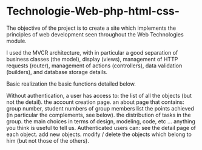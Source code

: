 # Technologie-Web-php-html-css-
The objective of the project is to create a site which implements the principles of web development seen throughout the Web Technologies module.


I used the MVCR architecture, with in particular a good separation of business classes (the model), display (views), management of HTTP requests (router), management of actions (controllers), data validation (builders), and database storage details.

Basic realization
the basic functions detailed below.

Without authentication, a user has access to:
the list of all the objects (but not the detail).
the account creation page.
an about page that contains:
group number, student numbers of group members
list the points achieved (in particular the complements, see below).
the distribution of tasks in the group.
the main choices in terms of design, modeling, code, etc ...
anything you think is useful to tell us.
Authenticated users can:
see the detail page of each object.
add new objects.
modify / delete the objects which belong to him (but not those of the others).

